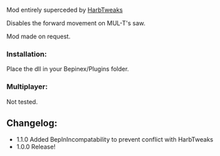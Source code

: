 ﻿Mod entirely superceded by [HarbTweaks](https://thunderstore.io/package/Harb/HarbTweaks/)

Disables the forward movement on MUL-T's saw.

Mod made on request. 

### Installation: 
Place the dll in your Bepinex/Plugins folder.


### Multiplayer:
Not tested.

## Changelog:
- 1.1.0 Added BepInIncompatability to prevent conflict with HarbTweaks
- 1.0.0 Release!